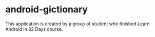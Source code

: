 # android-gictionary
This application is created by a group of student who finished Learn Android in 32 Days course.
